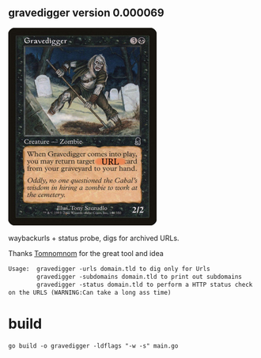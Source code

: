 ## gravedigger version 0.000069
![gravedigger](gravedigger.jpg) 

waybackurls + status probe, digs for archived URLs.

 Thanks [Tomnomnom](https://github.com/Tomnomnom) for the great tool and idea

```
Usage:  gravedigger -urls domain.tld to dig only for Urls
        gravedigger -subdomains domain.tld to print out subdomains
        gravedigger -status domain.tld to perform a HTTP status check on the URLS (WARNING:Can take a long ass time)

```

# build

```
go build -o gravedigger -ldflags "-w -s" main.go
```
